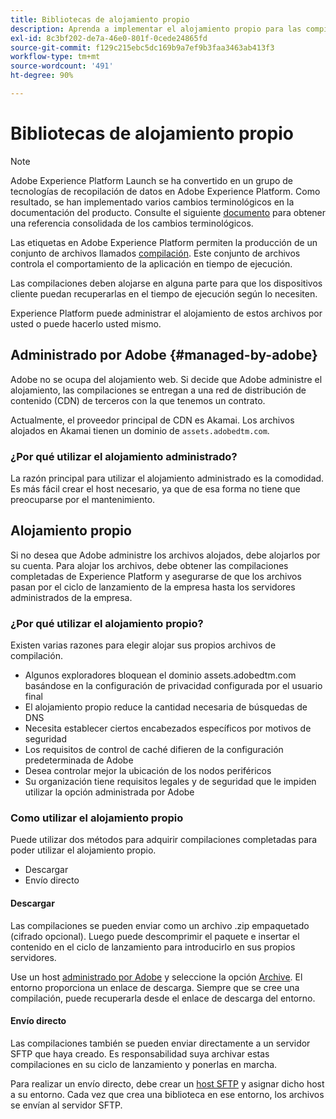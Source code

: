 ```yaml
---
title: Bibliotecas de alojamiento propio
description: Aprenda a implementar el alojamiento propio para las compilaciones de su biblioteca de etiquetas en Adobe Experience Platform.
exl-id: 8c3bf202-de7a-46e0-801f-0cede24865fd
source-git-commit: f129c215ebc5dc169b9a7ef9b3faa3463ab413f3
workflow-type: tm+mt
source-wordcount: '491'
ht-degree: 90%

---
```


# Bibliotecas de alojamiento propio

>[!NOTE]
>
>Adobe Experience Platform Launch se ha convertido en un grupo de tecnologías de recopilación de datos en Adobe Experience Platform. Como resultado, se han implementado varios cambios terminológicos en la documentación del producto. Consulte el siguiente [documento](../../../term-updates.md) para obtener una referencia consolidada de los cambios terminológicos.

Las etiquetas en Adobe Experience Platform permiten la producción de un conjunto de archivos llamados [compilación](../builds.md). Este conjunto de archivos controla el comportamiento de la aplicación en tiempo de ejecución.

Las compilaciones deben alojarse en alguna parte para que los dispositivos cliente puedan recuperarlas en el tiempo de ejecución según lo necesiten.

Experience Platform puede administrar el alojamiento de estos archivos por usted o puede hacerlo usted mismo.

## Administrado por Adobe {#managed-by-adobe}

Adobe no se ocupa del alojamiento web. Si decide que Adobe administre el alojamiento, las compilaciones se entregan a una red de distribución de contenido (CDN) de terceros con la que tenemos un contrato.

Actualmente, el proveedor principal de CDN es Akamai. Los archivos alojados en Akamai tienen un dominio de `assets.adobedtm.com`.

### ¿Por qué utilizar el alojamiento administrado?

La razón principal para utilizar el alojamiento administrado es la comodidad. Es más fácil crear el host necesario, ya que de esa forma no tiene que preocuparse por el mantenimiento.

## Alojamiento propio

Si no desea que Adobe administre los archivos alojados, debe alojarlos por su cuenta. Para alojar los archivos, debe obtener las compilaciones completadas de Experience Platform y asegurarse de que los archivos pasan por el ciclo de lanzamiento de la empresa hasta los servidores administrados de la empresa.

### ¿Por qué utilizar el alojamiento propio?

Existen varias razones para elegir alojar sus propios archivos de compilación.

* Algunos exploradores bloquean el dominio assets.adobedtm.com basándose en la configuración de privacidad configurada por el usuario final
* El alojamiento propio reduce la cantidad necesaria de búsquedas de DNS
* Necesita establecer ciertos encabezados específicos por motivos de seguridad
* Los requisitos de control de caché difieren de la configuración predeterminada de Adobe
* Desea controlar mejor la ubicación de los nodos periféricos
* Su organización tiene requisitos legales y de seguridad que le impiden utilizar la opción administrada por Adobe

### Como utilizar el alojamiento propio

Puede utilizar dos métodos para adquirir compilaciones completadas para poder utilizar el alojamiento propio.

* Descargar
* Envío directo

#### Descargar

Las compilaciones se pueden enviar como un archivo .zip empaquetado (cifrado opcional). Luego puede descomprimir el paquete e insertar el contenido en el ciclo de lanzamiento para introducirlo en sus propios servidores.

Use un host [administrado por Adobe](self-hosting-libraries.md) y seleccione la opción [Archive](../environments.md). El entorno proporciona un enlace de descarga. Siempre que se cree una compilación, puede recuperarla desde el enlace de descarga del entorno.

#### Envío directo

Las compilaciones también se pueden enviar directamente a un servidor SFTP que haya creado. Es responsabilidad suya archivar estas compilaciones en su ciclo de lanzamiento y ponerlas en marcha.

Para realizar un envío directo, debe crear un [host SFTP](sftp-host.md) y asignar dicho host a su entorno. Cada vez que crea una biblioteca en ese entorno, los archivos se envían al servidor SFTP.
